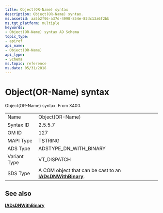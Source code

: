 ```yaml
---
title: Object(OR-Name) syntax
description: Object(OR-Name) syntax.
ms.assetid: aa5b2f96-a37d-4990-854e-82dc13a6f2bb
ms.tgt_platform: multiple
keywords:
- Object(OR-Name) syntax AD Schema
topic_type:
- apiref
api_name:
- Object(OR-Name)
api_type:
- Schema
ms.topic: reference
ms.date: 05/31/2018
---
```


# Object(OR-Name) syntax

Object(OR-Name) syntax. From X400.



|              |                                                                                    |
|--------------|------------------------------------------------------------------------------------|
| Name         | Object(OR-Name)                                                                    |
| Syntax ID    | 2.5.5.7                                                                            |
| OM ID        | 127                                                                                |
| MAPI Type    | TSTRING                                                                            |
| ADS Type     | ADSTYPE\_DN\_WITH\_BINARY                                                          |
| Variant Type | VT\_DISPATCH                                                                       |
| SDS Type     | A COM object that can be cast to an [**IADsDNWithBinary**](https://docs.microsoft.com/windows/desktop/api/iads/nn-iads-iadsdnwithbinary). |



## See also

<dl> <dt>

[**IADsDNWithBinary**](https://docs.microsoft.com/windows/desktop/api/iads/nn-iads-iadsdnwithbinary)
</dt> </dl>

 

 




